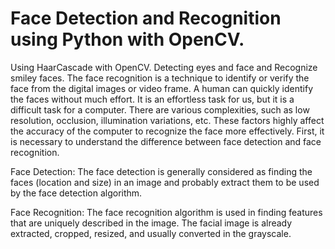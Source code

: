 # Face Detection and Recognition using Python with OpenCV.
Using HaarCascade with OpenCV. Detecting eyes and face and Recognize smiley faces.
The face recognition is a technique to identify or verify the face from the digital images or video frame. A human can quickly identify the faces without much effort. It is an effortless task for us, but it is a difficult task for a computer. There are various complexities, such as low resolution, occlusion, illumination variations, etc. These factors highly affect the accuracy of the computer to recognize the face more effectively. First, it is necessary to understand the difference between face detection and face recognition.

Face Detection: The face detection is generally considered as finding the faces (location and size) in an image and probably extract them to be used by the face detection algorithm.

Face Recognition: The face recognition algorithm is used in finding features that are uniquely described in the image. The facial image is already extracted, cropped, resized, and usually converted in the grayscale.
